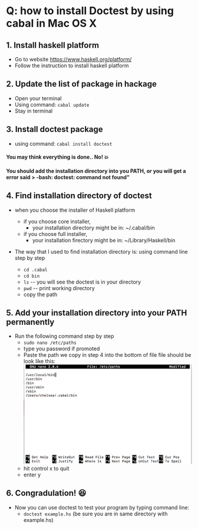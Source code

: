 # Q: how to install Doctest by using cabal in Mac OS X

## 1. Install haskell platform
  - Go to website https://www.haskell.org/platform/ 
  - Follow the instruction to install haskell platform

## 2. Update the list of package in hackage
  - Open your terminal
  - Using command: `cabal update`
  - Stay in terminal

## 3. Install doctest package
  - using command: `cabal install doctest`

#### You may think everything is done.. No! :collision:
#### You should add the installation directory into you PATH, or you will get a error said > -bash: doctest: command not found"
  
## 4. Find installation directory of doctest
  - when you choose the installer of Haskell platform 
    - if you choose core installer, 
      - your installation directory might be in:  ~/.cabal/bin
    - if you choose full installer,
      - your installation firectory might be in:  ~/Library/Haskell/bin
     
  - The way that I used to find installation directory is:
    using command line step by step 
    - `cd .cabal`
    - `cd bin`
    - `ls`     -- you will see the doctest is in your directory
    - `pwd`    -- print working directory
    -  copy the path
    
 ## 5. Add your installation directory into your PATH permanently
   - Run the following command step by step
     - `sudo nano /etc/paths`
     - type you password if promoted
     - Paste the path we copy in step 4 into the bottom of file
     file should be look like this: 
     ![alt text](screenshot/paths.png "Description goes here")
     - hit control x to quit
     - enter y
     
 ## 6. Congradulation! :satisfied:
   - Now you can use doctest to test your program by typing command line:
     - ` doctest example.hs ` (be sure you are in same directory with example.hs)

    
    
   

